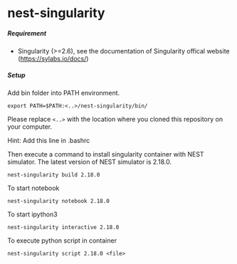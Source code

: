 # nest-singularity


##### Requirement

- Singularity (>=2.6), see the documentation of Singularity offical website (https://sylabs.io/docs/)

##### Setup

Add bin folder into PATH environment.
```
export PATH=$PATH:<..>/nest-singularity/bin/
```
Please replace ```<..>``` with the location where you cloned this repository on your computer.

Hint: Add this line in .bashrc

Then execute a command to install singularity container with NEST simulator. The latest version of NEST simulator is 2.18.0.
```
nest-singularity build 2.18.0
```

To start notebook
```
nest-singularity notebook 2.18.0
```

To start ipython3
```
nest-singularity interactive 2.18.0
```

To execute python script in container
```
nest-singularity script 2.18.0 <file>
```
